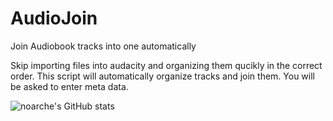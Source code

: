 # AudioJoin
Join Audiobook tracks into one automatically


Skip importing files into audacity and organizing them qucikly in the correct order. 
This script will automatically organize tracks and join them. 
You will be asked to enter meta data. 


![noarche's GitHub stats](https://github-readme-stats.vercel.app/api?username=noarche&show_icons=true&theme=transparent)
